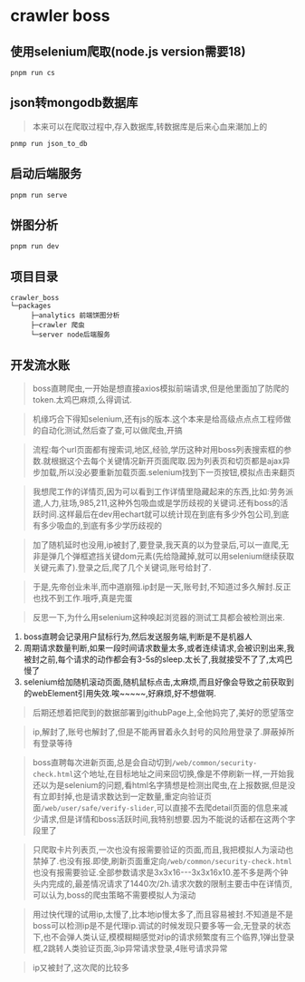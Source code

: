 # crawler boss

## 使用selenium爬取(node.js version需要18)
```
pnpm run cs
```

## json转mongodb数据库
> 本来可以在爬取过程中,存入数据库,转数据库是后来心血来潮加上的
```
pnmp run json_to_db
```

## 启动后端服务
```
pnpm run serve
```

## 饼图分析
```
pnpm run dev
```

## 项目目录

```
crawler_boss
└─packages
     ├─analytics 前端饼图分析
     ├─crawler 爬虫
     └─server node后端服务
```

## 开发流水账

> boss直聘爬虫,一开始是想直接axios模拟前端请求,但是他里面加了防爬的token.太鸡巴麻烦,么得调试.

> 机缘巧合下得知selenium,还有js的版本.这个本来是给高级点点点工程师做的自动化测试,然后查了查,可以做爬虫,开搞

> 流程:每个url页面都有搜索词,地区,经验,学历这种对用boss列表搜索框的参数.就根据这个去每个关键情况新开页面爬取.因为列表页和切页都是ajax异步加载,所以没必要重新加载页面.selenium找到下一页按钮,模拟点击来翻页

> 我想爬工作的详情页,因为可以看到工作详情里隐藏起来的东西,比如:劳务派遣,人力,驻场,985,211,这种外包吸血或是学历歧视的关键词.还有boss的活跃时间.这样最后在dev用echart就可以统计现在到底有多少外包公司,到底有多少吸血的,到底有多少学历歧视的

> 加了随机延时也没用,ip被封了,要登录,我天真的以为登录后,可以一直爬,无非是弹几个弹框遮挡关键dom元素(先给隐藏掉,就可以用selenium继续获取关键元素了).登录之后,爬了几个关键词,账号给封了.

> 于是,先帝创业未半,而中道崩殂.ip封是一天,账号封,不知道过多久解封.反正也找不到工作.哦呼,真是完蛋

> 反思一下,为什么用selenium这种唤起浏览器的测试工具都会被检测出来.
1. boss直聘会记录用户鼠标行为,然后发送服务端,判断是不是机器人
2. 周期请求数量判断,如果一段时间请求数量太多,或者连续请求,会被识别出来,我被封之前,每个请求的动作都会有3-5s的sleep.太长了,我就接受不了了,太鸡巴慢了
3. selenium给加随机滚动页面,随机鼠标点击,太麻烦,而且好像会导致之前获取到的webElement引用失效.唉~~~~~,好麻烦,好不想做啊.

> 后期还想着把爬到的数据部署到githubPage上,全他妈完了,美好的愿望落空

> ip,解封了,账号也解封了,但是不能再冒着永久封号的风险用登录了.屏蔽掉所有登录等待

> boss直聘每次进新页面,总是会自动切到`/web/common/security-check.html`这个地址,在目标地址之间来回切换,像是不停刷新一样,一开始我还以为是selenium的问题,看html名字猜想是检测出爬虫,在上报数据,但是没有立即封掉,也是请求数达到一定数量,重定向验证页面`/web/user/safe/verify-slider`,可以直接不去爬detail页面的信息来减少请求,但是详情和boss活跃时间,我特别想要.因为不能说的话都在这两个字段里了

> 只爬取卡片列表页,一次也没有报需要验证的页面,而且,我把模拟人为滚动也禁掉了.也没有报.即使,刷新页面重定向`/web/common/security-check.html`也没有报需要验证.全部参数请求是3x3x16---3x3x16x10.差不多是两个钟头内完成的,最差情况请求了1440次/2h.请求次数的限制主要击中在详情页,可以认为,boss的爬虫策略不需要模拟人为滚动

> 用过快代理的试用ip,太慢了,比本地ip慢太多了,而且容易被封.不知道是不是boss可以检测ip是不是代理ip.调试的时候发现只要多等一会,无登录的状态下,也不会弹人类认证,模模糊糊感觉对ip的请求频繁度有三个临界,1弹出登录框,2跳转人类验证页面,3ip异常请求登录,4账号请求异常

> ip又被封了,这次爬的比较多
